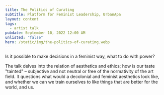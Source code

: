 ```yaml
---
title: The Politics of Curating
subtitle: Platform for Feminist Leadership, UrbanApa
layout: content
tags:
  - artist talk
pubdate: September 10, 2022 12:00 AM
unlisted: "false"
hero: /static/img/the-politics-of-curating.webp
---
```

Is it possible to make decisions in a feminist way, what to do with power? 

The talk delves into the relation of aesthetics and ethics; how is our taste "tainted" – subjective and not neutral or free of the normativity of the art field. It questions what would a decolonial and feminist aesthetics look like, and whether we can we train ourselves to like things that are better for the world, and us.
